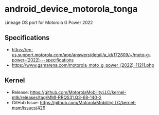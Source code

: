# android_device_motorola_tonga
Lineage OS port for Motorola G Power 2022
## Specifications
* https://en-us.support.motorola.com/app/answers/detail/a_id/172809/~/moto-g-power-(2022)---specifications
* https://www.gsmarena.com/motorola_moto_g_power_(2022)-11211.php
## Kernel
* Release: https://github.com/MotorolaMobilityLLC/kernel-mtk/releases/tag/MMI-RRQS31.Q3-68-140-2
* GitHub Issue: https://github.com/MotorolaMobilityLLC/kernel-msm/issues/429
